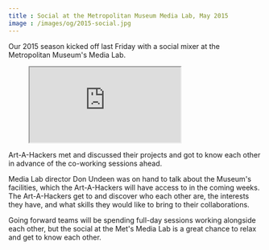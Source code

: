 ```yaml
---
title : Social at the Metropolitan Museum Media Lab, May 2015
image : /images/og/2015-social.jpg
---
```

Our 2015 season kicked off last Friday with a social mixer at the Metropolitan Museum's Media Lab.

<figure class="video">
	<iframe src="https://www.flickr.com/photos/125924023@N07/18875520638/in/set-72157652597901704/player/" allowfullscreen webkitallowfullscreen mozallowfullscreen oallowfullscreen msallowfullscreen></iframe>
</figure>

Art-A-Hackers met and discussed their projects and got to know each other in advance of the co-working sessions ahead.

<!--excerpt-ends-->

Media Lab director Don Undeen was on hand to talk about the Museum's facilities, which the Art-A-Hackers will have access to in the coming weeks. The Art-A-Hackers get to and discover who each other are, the interests they have, and what skills they would like to bring to their collaborations.

Going forward teams will be spending full-day sessions working alongside each other, but the social at the Met's Media Lab is a great chance to relax and get to know each other.